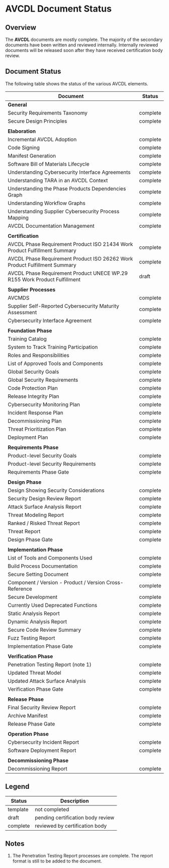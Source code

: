 # AVCDL Document Status

## Overview

The **AVCDL** documents are mostly complete. The majority of the secondary documents have been written and reviewed internally. Internally reviewed documents will be released soon after they have received certification body review.

## Document Status

The following table shows the status of the various AVCDL elements.

| Document                                                 | Status   |
|----------------------------------------------------------|----------|
| **General**                                              |          |
| Security Requirements Taxonomy                           | complete |
| Secure Design Principles                                 | complete |
|                                                          |          |
| **Elaboration**                                          |          |
| Incremental AVCDL Adoption                               | complete |
| Code Signing                                             | complete |
| Manifest Generation                                      | complete |
| Software Bill of Materials Lifecycle                     | complete |
| Understanding Cybersecurity Interface Agreements         | complete |
| Understanding TARA in an AVCDL Context                   | complete |
| Understanding the Phase Products Dependencies Graph      | complete |
| Understanding Workflow Graphs                            | complete |
| Understanding Supplier Cybersecurity Process Mapping     | complete |
| AVCDL Documentation Management                           | complete |
|                                                          |          |
| **Certification**                                        |          |
| AVCDL Phase Requirement Product ISO 21434 Work Product Fulfillment Summary | complete |
| AVCDL Phase Requirement Product ISO 26262 Work Product Fulfillment Summary | complete |
| AVCDL Phase Requirement Product UNECE WP.29 R155 Work Product Fulfillment | draft |
|                                                          |          |
| **Supplier Processes**                                         |          |
| AVCMDS                                                   | complete |
| Supplier Self-Reported Cybersecurity Maturity Assessment | complete |
| Cybersecurity Interface Agreement                        | complete |
|                                                          |          |
| **Foundation Phase**                                     |          |
| Training Catalog                                         | complete |
| System to Track Training Participation                   | complete |
| Roles and Responsibilities                               | complete |
| List of Approved Tools and Components                    | complete |
| Global Security Goals                                    | complete |
| Global Security Requirements                             | complete |
| Code Protection Plan                                     | complete |
| Release Integrity Plan                                   | complete |
| Cybersecurity Monitoring Plan                            | complete |
| Incident Response Plan                                   | complete |
| Decommissioning Plan                                     | complete |
| Threat Prioritization Plan                               | complete |
| Deployment Plan                                          | complete |
|                                                          |          |
| **Requirements Phase**                                   |          |
| Product-level Security Goals                             | complete |
| Product-level Security Requirements                      | complete |
| Requirements Phase Gate                                  | complete |
|                                                          |          |
| **Design Phase**                                         |          |
| Design Showing Security Considerations                   | complete |
| Security Design Review Report                            | complete |
| Attack Surface Analysis Report                           | complete |
| Threat Modeling Report                                   | complete |
| Ranked / Risked Threat Report                            | complete |
| Threat Report                                            | complete |
| Design Phase Gate                                        | complete |
|                                                          |          |
| **Implementation Phase**                                 |          |
| List of Tools and Components Used                        | complete |
| Build Process Documentation                              | complete |
| Secure Setting Document                                  | complete |
| Component / Version - Product / Version Cross-Reference  | complete |
| Secure Development                                       | complete |
| Currently Used Deprecated Functions                      | complete |
| Static Analysis Report                                   | complete |
| Dynamic Analysis Report                                  | complete |
| Secure Code Review Summary                               | complete |
| Fuzz Testing Report                                      | complete |
| Implementation Phase Gate                                | complete |
|                                                          |          |
| **Verification Phase**                                   |          |
| Penetration Testing Report (note 1)                      | complete |
| Updated Threat Model                                     | complete |
| Updated Attack Surface Analysis                          | complete |
| Verification Phase Gate                                  | complete |
|                                                          |          |
| **Release Phase**                                        |          |
| Final Security Review Report                             | complete |
| Archive Manifest                                         | complete |
| Release Phase Gate                                       | complete |
|                                                          |          |
| **Operation Phase**                                      |          |
| Cybersecurity Incident Report                            | complete |
| Software Deployment Report                               | complete |
|                                                          |          |
| **Decommissioning Phase**                                |          |
| Decommissioning Report                                   | complete |

## Legend

| Status   | Description                       |
|----------|-----------------------------------|
| template | not completed                     |
| draft    | pending certification body review |
| complete | reviewed by certification body    |

## Notes

1. The Penetration Testing Report processes are complete. The report format is still to be added to the document.
